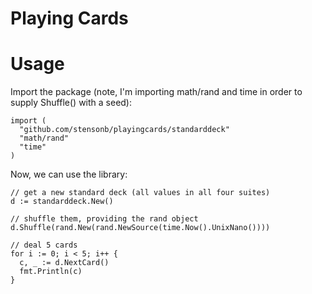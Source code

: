 # Playing Cards

# Usage

Import the package (note, I'm importing math/rand and time in order to supply Shuffle() with a seed):
```
import (
  "github.com/stensonb/playingcards/standarddeck"
  "math/rand"
  "time"
)
```

Now, we can use the library:
```
// get a new standard deck (all values in all four suites)
d := standarddeck.New()

// shuffle them, providing the rand object
d.Shuffle(rand.New(rand.NewSource(time.Now().UnixNano())))

// deal 5 cards
for i := 0; i < 5; i++ {
  c, _ := d.NextCard()
  fmt.Println(c)
}
```
